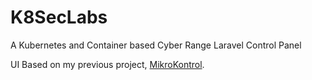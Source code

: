 # K8SecLabs

A Kubernetes and Container based Cyber Range Laravel Control Panel




UI Based on my previous project, [MikroKontrol](https://https://github.com/freemann350/MikroKontrol).

